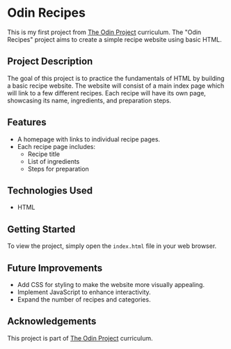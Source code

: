 # Odin Recipes

This is my first project from [The Odin Project](https://www.theodinproject.com/) curriculum. The "Odin Recipes" project aims to create a simple recipe website using basic HTML.

## Project Description

The goal of this project is to practice the fundamentals of HTML by building a basic recipe website. The website will consist of a main index page which will link to a few different recipes. Each recipe will have its own page, showcasing its name, ingredients, and preparation steps.

## Features

- A homepage with links to individual recipe pages.
- Each recipe page includes:
  - Recipe title
  - List of ingredients
  - Steps for preparation

## Technologies Used

- HTML

## Getting Started

To view the project, simply open the `index.html` file in your web browser.

## Future Improvements

- Add CSS for styling to make the website more visually appealing.
- Implement JavaScript to enhance interactivity.
- Expand the number of recipes and categories.

## Acknowledgements

This project is part of [The Odin Project](https://www.theodinproject.com/) curriculum.

